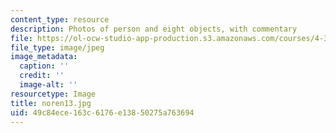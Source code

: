 ```yaml
---
content_type: resource
description: Photos of person and eight objects, with commentary
file: https://ol-ocw-studio-app-production.s3.amazonaws.com/courses/4-341-introduction-to-photography-fall-2002/49c84ece163c6176e13850275a763694_noren13.jpg
file_type: image/jpeg
image_metadata:
  caption: ''
  credit: ''
  image-alt: ''
resourcetype: Image
title: noren13.jpg
uid: 49c84ece-163c-6176-e138-50275a763694
---
```

